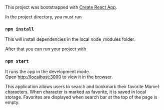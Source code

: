 This project was bootstrapped with [Create React App](https://github.com/facebook/create-react-app).

In the project directory, you must run

### `npm install`

This will install dependencies in the local node_modules folder.

After that you can run your project with

### `npm start`

It runs the app in the development mode.\
Open [http://localhost:3000](http://localhost:3000) to view it in the browser.

This application allows users to search and bookmark their favorite Marvel characters. When character is marked as favorite, it is saved in local storage. Favorites are displayed when search bar at the top of the page is empty.
